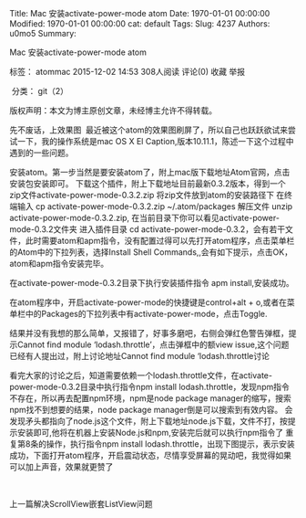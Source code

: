 Title: Mac 安装activate-power-mode atom
Date: 1970-01-01 00:00:00
Modified: 1970-01-01 00:00:00
cat: default
Tags: 
Slug: 4237
Authors: u0mo5 
Summary: 


Mac 安装activate-power-mode atom


标签： atommac
2015-12-02 14:53 308人阅读 评论(0) 收藏 举报



 分类：
git（2） 


版权声明：本文为博主原创文章，未经博主允许不得转载。



先不废话，上效果图  最近被这个atom的效果图刷屏了，所以自己也跃跃欲试来尝试一下，我的操作系统是mac OS X El Caption,版本10.11.1，陈述一下这个过程中遇到的一些问题。

安装atom。第一步当然是要安装atom了，附上mac版下载地址Atom官网，点击安装包安装即可。
下载这个插件，附上下载地址目前最新0.3.2版本，得到一个zip文件activate-power-mode-0.3.2.zip
将zip文件放到atom的安装路径下 在终端输入 cp activate-power-mode-0.3.2.zip ~/.atom/packages 解压文件 unzip activate-power-mode-0.3.2.zip, 在当前目录下你可以看见activate-power-mode-0.3.2文件夹
进入插件目录 cd activate-power-mode-0.3.2，会有若干文件，此时需要atom和apm指令，没有配置过得可以先打开atom程序，点击菜单栏的Atom中的下拉列表，选择Install Shell Commands,,会有如下提示，点击OK，atom和apm指令安装完毕。

在activate-power-mode-0.3.2目录下执行安装插件指令 apm install,安装成功。



在atom程序中，开启activate-power-mode的快捷键是control+alt + o,或者在菜单栏中的Packages的下拉列表中有activate-power-mode，点击Toggle.


结果并没有我想的那么简单，又报错了，好事多磨吧，右侧会弹红色警告弹框，提示Cannot find module ‘lodash.throttle’，点击弹框中的额view issue,这个问题已经有人提出过，附上讨论地址Cannot find module ‘lodash.throttle讨论

看完大家的讨论之后，知道需要依赖一个lodash.throttle文件，在activate-power-mode-0.3.2目录中执行指令npm install lodash.throttle，发现npm指令不存在，所以再去配置npm环境，npm是node package manager的缩写，搜索npm找不到想要的结果，node package manager倒是可以搜索到有效内容。
会发现矛头都指向了node.js这个文件，附上下载地址node.js下载，文件不打，按提示安装即可,他将在机器上安装Node.js和npm,安装完后就可以执行npm指令了
重复第8条的操作，执行指令npm install lodash.throttle，出现下图提示，表示安装成功，下面打开atom程序，开启震动状态，尽情享受屏幕的晃动吧，我觉得如果可以加上声音，效果就更赞了





 

上一篇解决ScrollView嵌套ListView问题



 
